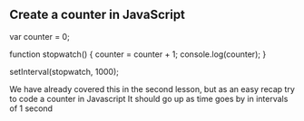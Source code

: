 ## Create a counter in JavaScript
var counter = 0;

function stopwatch() {
  counter = counter + 1;
  console.log(counter);
}

setInterval(stopwatch, 1000);

We have already covered this in the second lesson, but as an easy recap try to code a counter in Javascript
It should go up as time goes by in intervals of 1 second
